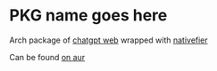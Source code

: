 # PKG name goes here
Arch package of [chatgpt web](https://chat.openai.com/chat) wrapped with [nativefier](https://github.com/nativefier/nativefier)

Can be found [on aur](https://aur.archlinux.org/packages/chatgpt-nativefier)
